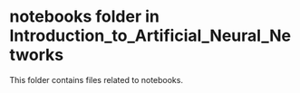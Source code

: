 # notebooks folder in Introduction_to_Artificial_Neural_Networks 
This folder contains files related to notebooks. 
